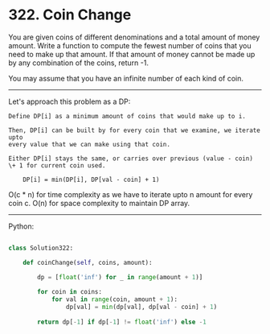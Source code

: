 # 322. Coin Change

You are given coins of different denominations and a total amount of money
amount. Write a function to compute the fewest number of coins that you need to
make up that amount. If that amount of money cannot be made up by any
combination of the coins, return -1.

You may assume that you have an infinite number of each kind of coin.

---

Let's approach this problem as a DP:

    Define DP[i] as a minimum amount of coins that would make up to i.

    Then, DP[i] can be built by for every coin that we examine, we iterate upto
    every value that we can make using that coin.

    Either DP[i] stays the same, or carries over previous (value - coin)
    \+ 1 for current coin used.

        DP[i] = min(DP[i], DP[val - coin] + 1)

O(c * n) for time complexity as we have to iterate upto n amount for every coin
c. O(n) for space complexity to maintain DP array.

---

Python:

```python

class Solution322:

    def coinChange(self, coins, amount):

        dp = [float('inf') for _ in range(amount + 1)]
        
        for coin in coins:
            for val in range(coin, amount + 1):
                dp[val] = min(dp[val], dp[val - coin] + 1)
        
        return dp[-1] if dp[-1] != float('inf') else -1
```
